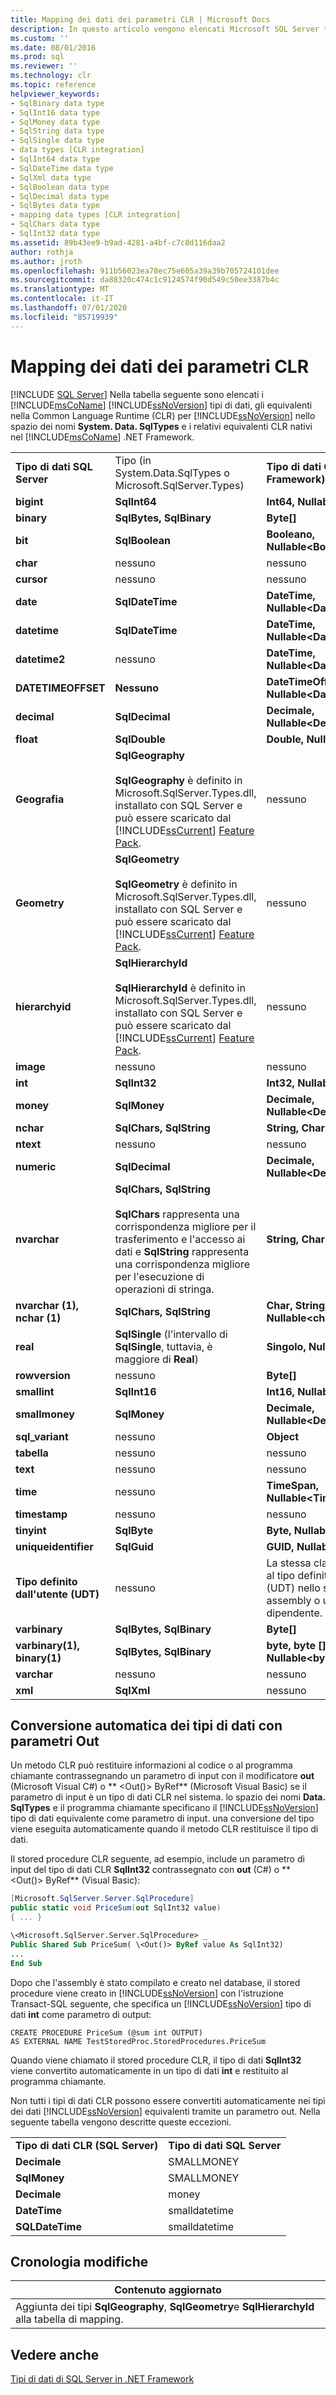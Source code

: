 ```yaml
---
title: Mapping dei dati dei parametri CLR | Microsoft Docs
description: In questo articolo vengono elencati Microsoft SQL Server tipi di dati, equivalenti in CLR per SQL Server e gli equivalenti CLR nativi nell'.NET Framework.
ms.custom: ''
ms.date: 08/01/2016
ms.prod: sql
ms.reviewer: ''
ms.technology: clr
ms.topic: reference
helpviewer_keywords:
- SqlBinary data type
- SqlInt16 data type
- SqlMoney data type
- SqlString data type
- SqlSingle data type
- data types [CLR integration]
- SqlInt64 data type
- SqlDateTime data type
- SqlXml data type
- SqlBoolean data type
- SqlDecimal data type
- SqlBytes data type
- mapping data types [CLR integration]
- SqlChars data type
- SqlInt32 data type
ms.assetid: 89b43ee9-b9ad-4281-a4bf-c7c8d116daa2
author: rothja
ms.author: jroth
ms.openlocfilehash: 911b56023ea78ec75e605a39a39b705724101dee
ms.sourcegitcommit: da88320c474c1c9124574f90d549c50ee3387b4c
ms.translationtype: MT
ms.contentlocale: it-IT
ms.lasthandoff: 07/01/2020
ms.locfileid: "85719939"
---
```

# <a name="mapping-clr-parameter-data"></a>Mapping dei dati dei parametri CLR
 [!INCLUDE [SQL Server](../../includes/applies-to-version/sqlserver.md)]
  Nella tabella seguente sono elencati i [!INCLUDE[msCoName](../../includes/msconame-md.md)] [!INCLUDE[ssNoVersion](../../includes/ssnoversion-md.md)] tipi di dati, gli equivalenti nella Common Language Runtime (CLR) per [!INCLUDE[ssNoVersion](../../includes/ssnoversion-md.md)] nello spazio dei nomi **System. Data. SqlTypes** e i relativi equivalenti CLR nativi nel [!INCLUDE[msCoName](../../includes/msconame-md.md)] .NET Framework.  
  
||||  
|-|-|-|  
|**Tipo di dati SQL Server**|Tipo (in System.Data.SqlTypes o Microsoft.SqlServer.Types)|**Tipo di dati CLR (.NET Framework)**|  
|**bigint**|**SqlInt64**|**Int64, Nullable\<Int64>**|  
|**binary**|**SqlBytes, SqlBinary**|**Byte[]**|  
|**bit**|**SqlBoolean**|**Booleano, Nullable\<Boolean>**|  
|**char**|nessuno|nessuno|  
|**cursor**|nessuno|nessuno|  
|**date**|**SqlDateTime**|**DateTime, Nullable\<DateTime>**|  
|**datetime**|**SqlDateTime**|**DateTime, Nullable\<DateTime>**|  
|**datetime2**|nessuno|**DateTime, Nullable\<DateTime>**|  
|**DATETIMEOFFSET**|**Nessuno**|**DateTimeOffset, Nullable\<DateTimeOffset>**|  
|**decimal**|**SqlDecimal**|**Decimale, Nullable\<Decimal>**|  
|**float**|**SqlDouble**|**Double, Nullable\<Double>**|  
|**Geografia**|**SqlGeography**<br /><br /> **SqlGeography** è definito in Microsoft.SqlServer.Types.dll, installato con SQL Server e può essere scaricato dal [!INCLUDE[ssCurrent](../../includes/sscurrent-md.md)] [Feature Pack](https://www.microsoft.com/download/details.aspx?id=52676).|nessuno|  
|**Geometry**|**SqlGeometry**<br /><br /> **SqlGeometry** è definito in Microsoft.SqlServer.Types.dll, installato con SQL Server e può essere scaricato dal [!INCLUDE[ssCurrent](../../includes/sscurrent-md.md)] [Feature Pack](https://www.microsoft.com/download/details.aspx?id=52676).|nessuno|  
|**hierarchyid**|**SqlHierarchyId**<br /><br /> **SqlHierarchyId** è definito in Microsoft.SqlServer.Types.dll, installato con SQL Server e può essere scaricato dal [!INCLUDE[ssCurrent](../../includes/sscurrent-md.md)] [Feature Pack](https://www.microsoft.com/download/details.aspx?id=52676).|nessuno|  
|**image**|nessuno|nessuno|  
|**int**|**SqlInt32**|**Int32, Nullable\<Int32>**|  
|**money**|**SqlMoney**|**Decimale, Nullable\<Decimal>**|  
|**nchar**|**SqlChars, SqlString**|**String, Char[]**|  
|**ntext**|nessuno|nessuno|  
|**numeric**|**SqlDecimal**|**Decimale, Nullable\<Decimal>**|  
|**nvarchar**|**SqlChars, SqlString**<br /><br /> **SqlChars** rappresenta una corrispondenza migliore per il trasferimento e l'accesso ai dati e **SqlString** rappresenta una corrispondenza migliore per l'esecuzione di operazioni di stringa.|**String, Char[]**|  
|**nvarchar (1), nchar (1)**|**SqlChars, SqlString**|**Char, String, Char [], Nullable\<char>**|  
|**real**|**SqlSingle** (l'intervallo di **SqlSingle**, tuttavia, è maggiore di **Real**)|**Singolo, Nullable\<Single>**|  
|**rowversion**|nessuno|**Byte[]**|  
|**smallint**|**SqlInt16**|**Int16, Nullable\<Int16>**|  
|**smallmoney**|**SqlMoney**|**Decimale, Nullable\<Decimal>**|  
|**sql_variant**|nessuno|**Object**|  
|**tabella**|nessuno|nessuno|  
|**text**|nessuno|nessuno|  
|**time**|nessuno|**TimeSpan, Nullable\<TimeSpan>**|  
|**timestamp**|nessuno|nessuno|  
|**tinyint**|**SqlByte**|**Byte, Nullable\<Byte>**|  
|**uniqueidentifier**|**SqlGuid**|**GUID, Nullable\<Guid>**|  
|**Tipo definito dall'utente (UDT)**|nessuno|La stessa classe associata al tipo definito dall'utente (UDT) nello stesso assembly o un assembly dipendente.|  
|**varbinary**|**SqlBytes, SqlBinary**|**Byte[]**|  
|**varbinary(1), binary(1)**|**SqlBytes, SqlBinary**|**byte, byte [], Nullable\<byte>**|  
|**varchar**|nessuno|nessuno|  
|**xml**|**SqlXml**|nessuno|  
  
## <a name="automatic-data-type-conversion-with-out-parameters"></a>Conversione automatica dei tipi di dati con parametri Out  
 Un metodo CLR può restituire informazioni al codice o al programma chiamante contrassegnando un parametro di input con il modificatore **out** (Microsoft Visual C#) o ** \<Out()> ByRef** (Microsoft Visual Basic) se il parametro di input è un tipo di dati CLR nel sistema. lo spazio dei nomi **Data. SqlTypes** e il programma chiamante specificano il [!INCLUDE[ssNoVersion](../../includes/ssnoversion-md.md)] tipo di dati equivalente come parametro di input. una conversione del tipo viene eseguita automaticamente quando il metodo CLR restituisce il tipo di dati.  
  
 Il stored procedure CLR seguente, ad esempio, include un parametro di input del tipo di dati CLR **SqlInt32** contrassegnato con **out** (C#) o ** \<Out()> ByRef** (Visual Basic):  
  
```csharp  
[Microsoft.SqlServer.Server.SqlProcedure]  
public static void PriceSum(out SqlInt32 value)  
{ ... }  
```  
  
```vb  
\<Microsoft.SqlServer.Server.SqlProcedure> _  
Public Shared Sub PriceSum( \<Out()> ByRef value As SqlInt32)  
...  
End Sub  
```  
  
 Dopo che l'assembly è stato compilato e creato nel database, il stored procedure viene creato in [!INCLUDE[ssNoVersion](../../includes/ssnoversion-md.md)] con l'istruzione Transact-SQL seguente, che specifica un [!INCLUDE[ssNoVersion](../../includes/ssnoversion-md.md)] tipo di dati **int** come parametro di output:  
  
```  
CREATE PROCEDURE PriceSum (@sum int OUTPUT)  
AS EXTERNAL NAME TestStoredProc.StoredProcedures.PriceSum  
```  
  
 Quando viene chiamato il stored procedure CLR, il tipo di dati **SqlInt32** viene convertito automaticamente in un tipo di dati **int** e restituito al programma chiamante.  
  
 Non tutti i tipi di dati CLR possono essere convertiti automaticamente nei tipi dei dati [!INCLUDE[ssNoVersion](../../includes/ssnoversion-md.md)] equivalenti tramite un parametro out. Nella seguente tabella vengono descritte queste eccezioni.  
  
|||  
|-|-|  
|**Tipo di dati CLR (SQL Server)**|**Tipo di dati SQL Server**|  
|**Decimale**|SMALLMONEY|  
|**SqlMoney**|SMALLMONEY|  
|**Decimale**|money|  
|**DateTime**|smalldatetime|  
|**SQLDateTime**|smalldatetime|  
  
## <a name="change-history"></a>Cronologia modifiche  
  
|Contenuto aggiornato|  
|---------------------|  
|Aggiunta dei tipi **SqlGeography**, **SqlGeometry**e **SqlHierarchyId** alla tabella di mapping.|  
  
## <a name="see-also"></a>Vedere anche  
 [Tipi di dati di SQL Server in .NET Framework](../../relational-databases/clr-integration-database-objects-types-net-framework/sql-server-data-types-in-the-net-framework.md)  
  
  
